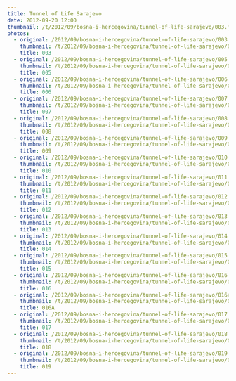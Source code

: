 ```yaml
---
title: Tunnel of Life Sarajevo
date: 2012-09-20 12:00
thumbnail: /t/2012/09/bosna-i-hercegovina/tunnel-of-life-sarajevo/003.jpg
photos:
  - original: /2012/09/bosna-i-hercegovina/tunnel-of-life-sarajevo/003.jpg
    thumbnail: /t/2012/09/bosna-i-hercegovina/tunnel-of-life-sarajevo/003.jpg
    title: 003
  - original: /2012/09/bosna-i-hercegovina/tunnel-of-life-sarajevo/005.jpg
    thumbnail: /t/2012/09/bosna-i-hercegovina/tunnel-of-life-sarajevo/005.jpg
    title: 005
  - original: /2012/09/bosna-i-hercegovina/tunnel-of-life-sarajevo/006.jpg
    thumbnail: /t/2012/09/bosna-i-hercegovina/tunnel-of-life-sarajevo/006.jpg
    title: 006
  - original: /2012/09/bosna-i-hercegovina/tunnel-of-life-sarajevo/007.jpg
    thumbnail: /t/2012/09/bosna-i-hercegovina/tunnel-of-life-sarajevo/007.jpg
    title: 007
  - original: /2012/09/bosna-i-hercegovina/tunnel-of-life-sarajevo/008.jpg
    thumbnail: /t/2012/09/bosna-i-hercegovina/tunnel-of-life-sarajevo/008.jpg
    title: 008
  - original: /2012/09/bosna-i-hercegovina/tunnel-of-life-sarajevo/009.jpg
    thumbnail: /t/2012/09/bosna-i-hercegovina/tunnel-of-life-sarajevo/009.jpg
    title: 009
  - original: /2012/09/bosna-i-hercegovina/tunnel-of-life-sarajevo/010.jpg
    thumbnail: /t/2012/09/bosna-i-hercegovina/tunnel-of-life-sarajevo/010.jpg
    title: 010
  - original: /2012/09/bosna-i-hercegovina/tunnel-of-life-sarajevo/011.jpg
    thumbnail: /t/2012/09/bosna-i-hercegovina/tunnel-of-life-sarajevo/011.jpg
    title: 011
  - original: /2012/09/bosna-i-hercegovina/tunnel-of-life-sarajevo/012.jpg
    thumbnail: /t/2012/09/bosna-i-hercegovina/tunnel-of-life-sarajevo/012.jpg
    title: 012
  - original: /2012/09/bosna-i-hercegovina/tunnel-of-life-sarajevo/013.jpg
    thumbnail: /t/2012/09/bosna-i-hercegovina/tunnel-of-life-sarajevo/013.jpg
    title: 013
  - original: /2012/09/bosna-i-hercegovina/tunnel-of-life-sarajevo/014.jpg
    thumbnail: /t/2012/09/bosna-i-hercegovina/tunnel-of-life-sarajevo/014.jpg
    title: 014
  - original: /2012/09/bosna-i-hercegovina/tunnel-of-life-sarajevo/015.jpg
    thumbnail: /t/2012/09/bosna-i-hercegovina/tunnel-of-life-sarajevo/015.jpg
    title: 015
  - original: /2012/09/bosna-i-hercegovina/tunnel-of-life-sarajevo/016.jpg
    thumbnail: /t/2012/09/bosna-i-hercegovina/tunnel-of-life-sarajevo/016.jpg
    title: 016
  - original: /2012/09/bosna-i-hercegovina/tunnel-of-life-sarajevo/016a.jpg
    thumbnail: /t/2012/09/bosna-i-hercegovina/tunnel-of-life-sarajevo/016a.jpg
    title: 016A
  - original: /2012/09/bosna-i-hercegovina/tunnel-of-life-sarajevo/017.jpg
    thumbnail: /t/2012/09/bosna-i-hercegovina/tunnel-of-life-sarajevo/017.jpg
    title: 017
  - original: /2012/09/bosna-i-hercegovina/tunnel-of-life-sarajevo/018.jpg
    thumbnail: /t/2012/09/bosna-i-hercegovina/tunnel-of-life-sarajevo/018.jpg
    title: 018
  - original: /2012/09/bosna-i-hercegovina/tunnel-of-life-sarajevo/019.jpg
    thumbnail: /t/2012/09/bosna-i-hercegovina/tunnel-of-life-sarajevo/019.jpg
    title: 019
---
```

